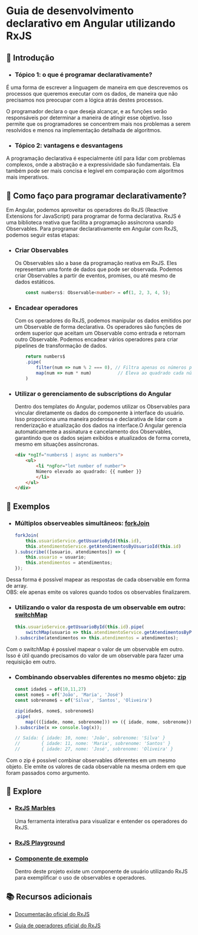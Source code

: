 
# Guia de desenvolvimento declarativo em Angular utilizando RxJS

## 👋 Introdução

* ### Tópico 1: o que é programar declarativamente?

É uma forma de escrever a linguagem de maneira em que descrevemos os processos que queremos executar com os dados, de maneira que não precisamos nos preocupar com a lógica atrás destes processos.

O programador declara o que deseja alcançar, e as funções serão responsáveis por determinar a maneira de atingir esse objetivo. Isso permite que os programadores se concentrem mais nos problemas a serem resolvidos e menos na implementação detalhada de algoritmos.

* ### Tópico 2: vantagens e desvantagens

A programação declarativa é especialmente útil para lidar com problemas complexos, onde a abstração e a expressividade são fundamentais. Ela também pode ser mais concisa e legível em comparação com algoritmos mais imperativos.

## 🧐 Como faço para programar declarativamente?
Em Angular, podemos aproveitar os operadores do RxJS (Reactive Extensions for JavaScript) para programar de forma declarativa.
RxJS é uma biblioteca reativa que facilita a programação assíncrona usando Observables.
Para programar declarativamente em Angular com RxJS, podemos seguir estas etapas:

* ### Criar Observables
    Os Observables são a base da programação reativa em RxJS. Eles representam uma fonte de dados que pode ser observada.
    Podemos criar Observables a partir de eventos, promises, ou até mesmo de dados estáticos.
    ```ts
        const numbers$: Observable<number> = of(1, 2, 3, 4, 5);
    ```

* ### Encadear operadores
    Com os operadores do RxJS, podemos manipular os dados emitidos por um Observable de forma declarativa. Os operadores são
    funções de ordem superior que aceitam um Observable como entrada e retornam outro Observable. Podemos encadear vários operadores para criar pipelines de transformação de dados.
    ```ts
        return numbers$
        .pipe(
            filter(num => num % 2 === 0), // Filtra apenas os números pares
            map(num => num * num)          // Eleva ao quadrado cada número
        )
    ```

* ### Utilizar o gerenciamento de subscriptions do Angular
    Dentro dos templates do Angular, podemos utilizar os Observables para vincular diretamente os dados do componente à interface do usuário. Isso proporciona uma maneira poderosa e declarativa de lidar com a renderização e atualização dos dados na interface.O Angular gerencia automaticamente a assinatura e cancelamento dos Observables, garantindo que os dados sejam exibidos e atualizados de forma correta, mesmo em situações assíncronas.
    ```html
    <div *ngIf="numbers$ | async as numbers">
        <ul>
            <li *ngFor="let number of number">
            Número elevado ao quadrado: {{ number }}
            </li>
        </ul>
    </div>
    ```

## 🚀 Exemplos

* ### Múltiplos observeables simultâneos: [forkJoin](https://rxjs.dev/api/index/function/forkJoin)
    ```ts
    forkJoin(
        this.usuarioService.getUsuarioById(this.id),
        this.atendimentoService.getAtendimentosByUsuarioId(this.id)
    ).subscribe(([usuario, atendimentos]) => {
        this.usuario = usuario;
        this.atendimentos = atendimentos;
    });
    ```
Dessa forma é possível mapear as respostas de cada observable em forma de array.
<br> OBS: ele apenas emite os valores quando todos os observables finalizarem.

* ### Utilizando o valor da resposta de um observable em outro: [switchMap](https://rxjs.dev/api/operators/switchMap)
    ```ts
    this.usuarioService.getUsuarioById(this.id).pipe(
        switchMap(usuario => this.atendimentoService.getAtendimentosByPessoaId(usuario.pessoa.id))
    ).subscribe(atendimentos => this.atendimentos = atendimentos);
    ```
Com o switchMap é possível mapear o valor de um observable em outro.
Isso é útil quando precisamos do valor de um observable para fazer uma requisição em outro.

* ### Combinando observables diferentes no mesmo objeto: [zip](https://rxjs.dev/api/index/function/zip)
    ```ts
    const idade$ = of(10,11,27)
    const nome$ = of('João', 'Maria', 'José')
    const sobrenome$ = of('Silva', 'Santos', 'Oliveira')

    zip(idade$, nome$, sobrenome$)
    .pipe(
        map((([idade, nome, sobrenome])) => ({ idade, nome, sobrenome}))
    ).subscribe(x => console.log(x));

    // Saída: { idade: 10, nome: 'João', sobrenome: 'Silva' }
    //        { idade: 11, nome: 'Maria', sobrenome: 'Santos' }
    //        { idade: 27, nome: 'José', sobrenome: 'Oliveira' }
    ```
Com o zip é possível combinar observables diferentes em um mesmo objeto.
Ele emite os valores de cada observable na mesma ordem em que foram passados como argumento.

## 📝 Explore

* ### [RxJS Marbles](https://rxmarbles.com/)
    Uma ferramenta interativa para visualizar e entender os operadores do RxJS.

* ### [RxJS Playground](https://rxviz.com/)

* ### [Componente de exemplo](src/app/components/declarative/usuario/painel-detalhes-usuario.component.ts)
    Dentro deste projeto existe um componente de usuário utilizando RxJS para exemplificar o uso de observables e operadores.

## 📚 Recursos adicionais

* [Documentação oficial do RxJS](https://rxjs.dev/)

* [Guia de operadores oficial do RxJS](https://rxjs.dev/operator-decision-tree)